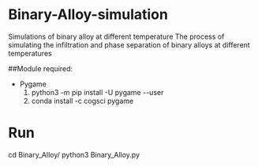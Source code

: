 # Binary-Alloy-simulation
Simulations of binary alloy at different temperature
The process of simulating the infiltration and phase separation of binary alloys at different temperatures

##Module required: 
- Pygame
  1. python3 -m pip install -U pygame --user
  2. conda install -c cogsci pygame 

# Run 
  cd Binary_Alloy/
  python3  	Binary_Alloy.py
